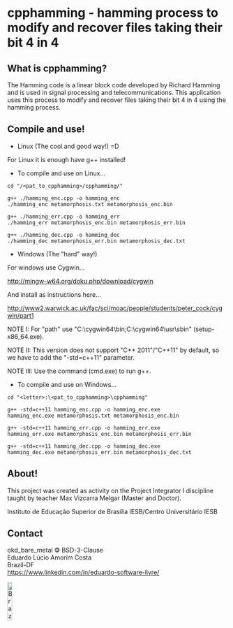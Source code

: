cpphamming - hamming process to modify and recover files taking their bit 4 in 4
=============

What is cpphamming?
-----
The Hamming code is a linear block code developed by Richard Hamming and is used in signal processing and telecommunications. This application uses this process to modify and recover files taking their bit 4 in 4 using the hamming process.

Compile and use!
-----

 * Linux (The cool and good way!) =D

For Linux it is enough have g++ installed!

 * To compile and use on Linux...

```
cd "/<pat_to_cpphamming>/cpphamming/"

g++ ./hamming_enc.cpp -o hamming_enc
./hamming_enc metamorphosis.txt metamorphosis_enc.bin

g++ ./hamming_err.cpp -o hamming_err
./hamming_err metamorphosis_enc.bin metamorphosis_err.bin

g++ ./hamming_dec.cpp -o hamming_dec
./hamming_dec metamorphosis_err.bin metamorphosis_dec.txt
```

 * Windows (The "hard" way!)

For windows use Cygwin...

http://mingw-w64.org/doku.php/download/cygwin

And install as instructions here...

http://www2.warwick.ac.uk/fac/sci/moac/people/students/peter_cock/cygwin/part1

NOTE I: For "path" use "C:\cygwin64\bin;C:\cygwin64\usr\sbin" (setup-x86_64.exe).

NOTE II: This version does not support "C++ 2011"/"C++11" by default, so we have to add the "-std=c++11" parameter.

NOTE III: Use the command (cmd.exe) to run g++.

 * To compile and use on Windows...

```
cd "<letter>:\<pat_to_cpphamming>\cpphamming"

g++ -std=c++11 hamming_enc.cpp -o hamming_enc.exe
hamming_enc.exe metamorphosis.txt metamorphosis_enc.bin

g++ -std=c++11 hamming_err.cpp -o hamming_err.exe
hamming_err.exe metamorphosis_enc.bin metamorphosis_err.bin

g++ -std=c++11 hamming_dec.cpp -o hamming_dec.exe
hamming_dec.exe metamorphosis_err.bin metamorphosis_dec.txt
```

About!
-----

This project was created as activity on the Project Integrator I discipline taught by teacher Max Vizcarra Melgar (Master and Doctor).

Instituto de Educação Superior de Brasília IESB/Centro Universitário IESB

Contact
-----

okd_bare_metal 🄯 BSD-3-Clause  
Eduardo Lúcio Amorim Costa  
Brazil-DF  
https://www.linkedin.com/in/eduardo-software-livre/

<img border="0" alt="Brazil-DF" src="http://upload.wikimedia.org/wikipedia/commons/thumb/6/6d/Map_of_Brazil_with_flag.svg/180px-Map_of_Brazil_with_flag.svg.png" height="15%" width="15%"/>
